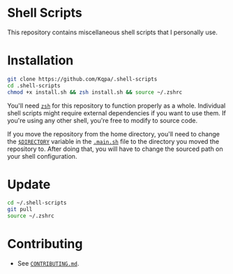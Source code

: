 # **Shell Scripts**

This repository contains miscellaneous shell scripts that I personally use.

# Installation

```sh
git clone https://github.com/Kqpa/.shell-scripts
cd .shell-scripts 
chmod +x install.sh && zsh install.sh && source ~/.zshrc
```

You'll need [`zsh`](https://zsh.sourceforge.io) for this repository to function properly as a whole. Individual shell scripts might require external dependencies if you want to use them. If you're using any other shell, you're free to modify to source code. 

If you move the repository from the home directory, you'll need to change the [`$DIRECTORY`](https://github.com/Kqpa/.shell-scripts/blob/master/.main.sh#L1) variable in the [`.main.sh`](https://github.com/Kqpa/.shell-scripts/blob/master/.main.sh) file to the directory you moved the repository to. After doing that, you will have to change the sourced path on your shell configuration.

# Update

```sh
cd ~/.shell-scripts
git pull
source ~/.zshrc
```

# Contributing

- See [`CONTRIBUTING.md`](https://github.com/Kqpa/.shell-scripts/blob/master/CONTRIBUTING.md).

